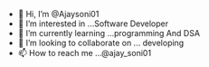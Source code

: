 - 👋 Hi, I’m @Ajaysoni01
- 👀 I’m interested in ...Software Developer
- 🌱 I’m currently learning ...programming And DSA
- 💞️ I’m looking to collaborate on ... developing
- 📫 How to reach me ...@ajay_soni01

<!---
Ajaysoni01/Ajaysoni01 is a ✨ special ✨ repository because its `README.md` (this file) appears on your GitHub profile.
You can click the Preview link to take a look at your changes.
--->
